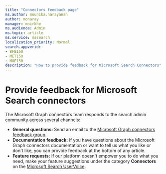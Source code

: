 ```yaml
---
title: "Connectors feedback page"
ms.author: mounika.narayanan
author: monaray
manager: mnirkhe
ms.audience: Admin
ms.topic: article
ms.service: mssearch
localization_priority: Normal
search.appverid:
- BFB160
- MET150
- MOE150
description: "How to provide feedback for Microsoft Search Connectors"
---
```


# Provide feedback for Microsoft Search connectors

The Microsoft Graph connectors team responds to the search admin community across several channels:

* **General questions:** Send an email to the [Microsoft Graph connectors feedback group](mailto:MicrosoftGraphConnectorsFeedback@service.microsoft.com).
* **Documentation feedback:** If you have questions about the Microsoft Graph connectors documentation or want to tell us what you like or don't like, you can provide feedback at the bottom of any article. 
* **Feature requests:** If our platform doesn't empower you to do what you need, make your feature suggestions under the category **Connectors** on the <a href="https://microsoftsearch.uservoice.com/forums/926998-connectors" target="_blank" data-linktype="external">Microsoft Search UserVoice</a>.

